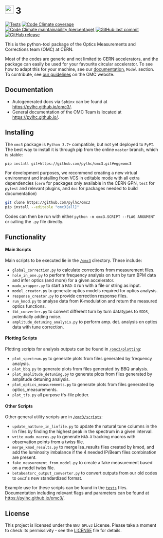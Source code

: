 # <img src="https://raw.githubusercontent.com/pylhc/pylhc.github.io/master/docs/assets/logos/OMC_logo.svg" height="28"> 3

[![Tests](https://github.com/pylhc/omc3/actions/workflows/coverage.yml/badge.svg?branch=master)](https://github.com/pylhc/omc3/actions/workflows/coverage.yml)
[![Code Climate coverage](https://img.shields.io/codeclimate/coverage/pylhc/omc3.svg?style=popout)](https://codeclimate.com/github/pylhc/omc3)
[![Code Climate maintainability (percentage)](https://img.shields.io/codeclimate/maintainability-percentage/pylhc/omc3.svg?style=popout)](https://codeclimate.com/github/pylhc/omc3)
[![GitHub last commit](https://img.shields.io/github/last-commit/pylhc/omc3.svg?style=popout)](https://github.com/pylhc/omc3/)
[![GitHub release](https://img.shields.io/github/release/pylhc/omc3.svg?style=popout)](https://github.com/pylhc/omc3/)

This is the python-tool package of the Optics Measurements and Corrections team (OMC) at CERN.

Most of the codes are generic and not limited to CERN accelerators, and the package can easily be used for your favourite circular accelerator.
To see how to adapt this for your machine, see our [documentation](https://pylhc.github.io/omc3/), `Model` section. 
To contribute, see [our guidelines](https://pylhc.github.io/packages/development/contributing/) on the OMC website.

## Documentation

- Autogenerated docs via `Sphinx` can be found at <https://pylhc.github.io/omc3/>.
- General documentation of the OMC Team is located at <https://pylhc.github.io/>.

## Installing

The `omc3` package is `Python 3.7+` compatible, but not yet deployed to `PyPI`.
The best way to install it is through pip from the online `master` branch, which is stable:
```bash
pip install git+https://github.com/pylhc/omc3.git#egg=omc3
```

For development purposes, we recommend creating a new virtual environment and installing from VCS in editable mode with all extra dependencies (`cern` for packages only available in the CERN GPN, `test` for `pytest` and relevant plugins, and `doc` for packages needed to build documentation)
```bash
git clone https://github.com/pylhc/omc3
pip install --editable "omc3[all]"
```

Codes can then be run with either `python -m omc3.SCRIPT --FLAG ARGUMENT` or calling the `.py` file directly.

## Functionality

#### Main Scripts

Main scripts to be executed lie in the [`/omc3`](omc3) directory. These include:
- `global_correction.py` to calculate corrections from measurement files.
- `hole_in_one.py` to perform frequency analysis on turn by turn BPM data and infer optics (and more) for a given accelerator.
- `madx_wrapper.py` to start a `MAD-X` run with a file or string as input.
- `model_creator.py` to generate optics models required for optics analysis.
- `response_creator.py` to provide correction response files.
- `run_kmod.py` to analyse data from K-modulation and return the measured optics functions.
- `tbt_converter.py` to convert different turn by turn datatypes to `SDDS`, potentially adding noise.
- `amplitude_detuning_analysis.py` to perform amp. det. analysis on optics data with tune correction.

#### Plotting Scripts

Plotting scripts for analysis outputs can be found in [`/omc3/plotting`](omc3/plotting):
- `plot_spectrum.py` to generate plots from files generated by frequency analysis.
- `plot_bbq.py` to generate plots from files generated by BBQ analysis.
- `plot_amplitude_detuning.py` to generate plots from files generated by amplitude detuning analysis.
- `plot_optics_measurements.py` to generate plots from files generated by optics_measurements.
- `plot_tfs.py` all purpose tfs-file plotter.

#### Other Scripts

Other general utility scripts are in [`/omc3/scripts`](omc3/scripts):
- `update_nattune_in_linfile.py` to update the natural tune columns in the lin files by finding the highest peak in the spectrum in a given interval.
- `write_madx_macros.py` to generate `MAD-X` tracking macros with observation points from a twiss file.
- `merge_kmod_results.py` to merge lsa_results files created by kmod, and add the luminosity imbalance if the 4 needed IP/Beam files combination are present.
- `fake_measurement_from_model.py` to create a fake measurement based on a model twiss file.
- `betabeatsrc_output_converter.py` to convert outputs from our old codes to `omc3`'s new standardized format.

Example use for these scripts can be found in the [`tests`](tests) files.
Documentation including relevant flags and parameters can be found at <https://pylhc.github.io/omc3/>.

## License

This project is licensed under the `GNU GPLv3` License.
Please take a moment to check its permissivity - see the [LICENSE](LICENSE) file for details.